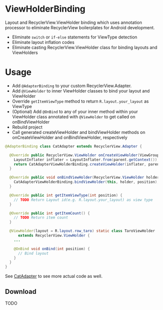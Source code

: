 # ViewHolderBinding

Layout and RecyclerView.ViewHolder binding which uses annotation processor to eliminate RecyclerView boilerplates for Android development.

- Eliminate `switch` or `if-else` statements for ViewType detection
- Eliminate layout inflation codes
- Eliminate casting RecyclerView.ViewHolder class for binding layouts and ViewHolders

# Usage

- Add `@AdapterBinding` to your custom RecyclerView.Adapter.
- Add `@ViewHolder` to inner ViewHolder classes to bind your layout and ViewHolder
- Override `getItemViewType` method to return `R.layout.your_layout` as ViewType
- (Optional) Add `@OnBind` to any of your inner method within your ViewHolder class annotated with `@ViewHolder` to get called on onBindViewHolder
- Rebuild project
- Call generated createViewHolder and bindViewHolder methods on onCreateViewHolder and onBindViewHolder, respectively

```java
@AdapterBinding class CatAdapter extends RecyclerView.Adapter {

  @Override public RecyclerView.ViewHolder onCreateViewHolder(ViewGroup parent, int viewType) {
    LayoutInflater inflater = LayoutInflater.from(parent.getContext());
    return CatAdapterViewHolderBinding.createViewHolder(inflater, parent, viewType);
  }

  @Override public void onBindViewHolder(RecyclerView.ViewHolder holder, int position) {
    CatAdapterViewHolderBinding.bindViewHolder(this, holder, position);
  }

  @Override public int getItemViewType(int position) {
    // TODO Return Layout id(e.g. R.layout.your_layout) as view type
  }

  @Override public int getItemCount() {
    // TODO Return item count
  }

  @ViewHolder(layout = R.layout.row_taro) static class TaroViewHolder
      extends RecyclerView.ViewHolder {
    ...

    @OnBind void onBind(int position) {
      // Bind layout
    }
  }
}
```

See [CatAdapter](https://github.com/shaunkawano/ViewHolderBinding/blob/master/viewholderbinding-sample/src/main/java/com/shaunkawano/viewholderbinding/CatAdapter.java) to see more actual code as well.

## Download

TODO
